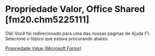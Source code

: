 
# Propriedade Valor, Office Shared [fm20.chm5225111]

Olá! Você foi redirecionado para uma das nossas páginas de Ajuda F1. Selecione o tópico que estava procurando abaixo.

[Propriedade Value (Microsoft Forms)](http://msdn.microsoft.com/library/bd61f3ae-54b3-6382-6ecf-0c5598279330%28Office.15%29.aspx)
